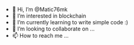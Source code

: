 - 👋 Hi, I’m @Matic76mk
- 👀 I’m interested in blockchain
- 🌱 I’m currently learning to write simple code :)
- 💞️ I’m looking to collaborate on ...
- 📫 How to reach me ...

<!---
Matic76mk/Matic76mk is a ✨ special ✨ repository because its `README.md` (this file) appears on your GitHub profile.
You can click the Preview link to take a look at your changes.
--->

